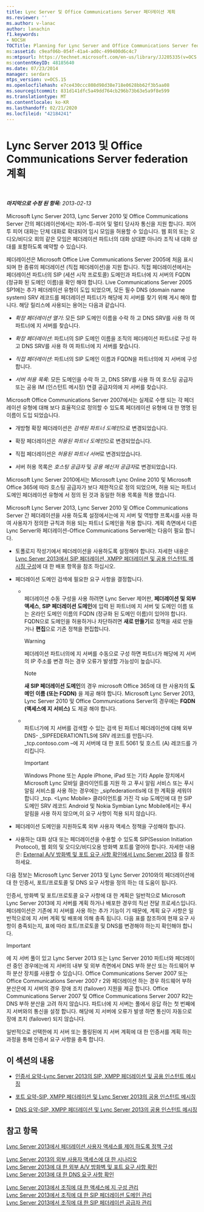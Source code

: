 ```yaml
---
title: Lync Server 및 Office Communications Server 페더레이션 계획
ms.reviewer: ''
ms.author: v-lanac
author: lanachin
f1.keywords:
- NOCSH
TOCTitle: Planning for Lync Server and Office Communications Server federation
ms:assetid: c9eaf06b-054f-41a4-ad0c-499400d6c4c7
ms:mtpsurl: https://technet.microsoft.com/en-us/library/JJ205335(v=OCS.15)
ms:contentKeyID: 48185640
ms.date: 07/23/2014
manager: serdars
mtps_version: v=OCS.15
ms.openlocfilehash: e7ce430ccc808d98d38e718e0628bb62f3b5aa08
ms.sourcegitcommit: 831d141dfc5a49dd764cb296b73b63e5a9f8e599
ms.translationtype: MT
ms.contentlocale: ko-KR
ms.lasthandoff: 02/21/2020
ms.locfileid: "42184241"
---
```

<div data-xmlns="http://www.w3.org/1999/xhtml">

<div class="topic" data-xmlns="http://www.w3.org/1999/xhtml" data-msxsl="urn:schemas-microsoft-com:xslt" data-cs="https://msdn.microsoft.com/">

<div data-asp="https://msdn2.microsoft.com/asp">

# <a name="planning-for-lync-server-2013-and-office-communications-server-federation"></a>Lync Server 2013 및 Office Communications Server federation 계획

</div>

<div id="mainSection">

<div id="mainBody">

<span> </span>

_**마지막으로 수정 된 항목:** 2013-02-13_

Microsoft Lync Server 2013, Lync Server 2010 및 Office Communications Server 간의 페더레이션에서는 피어-투-피어 및 멀티 당사자 통신을 지원 합니다. 피어 투 피어 대화는 단체 대화로 확대되어 임시 모임을 허용할 수 있습니다. 웹 회의 또는 오디오/비디오 회의 같은 모임은 페더레이션 파트너의 대화 상대뿐 아니라 조직 내 대화 상대를 포함하도록 예약할 수 있습니다.

페더레이션은 Microsoft Office Live Communications Server 2005에 처음 표시 되며 한 종류의 페더레이션 (직접 페더레이션)을 지원 합니다. 직접 페더레이션에서는 페더레이션 파트너의 SIP (세션 시작 프로토콜) 도메인과 파트너에 지 서버의 FQDN (정규화 된 도메인 이름)을 확인 해야 합니다. Live Communications Server 2005 SP1에는 추가 페더레이션 유형이 도입 되었으며, 모든 필수 DNS (domain name system) SRV 레코드를 페더레이션 파트너가 해당에 지 서버를 찾기 위해 게시 해야 합니다. 해당 릴리스에 사용되는 용어는 다음과 같습니다.

  - *확장 페더레이션 열기*: 모든 SIP 도메인 이름을 수락 하 고 DNS SRV를 사용 하 여 파트너에 지 서버를 찾습니다.

  - *확장 페더레이션*: 파트너의 SIP 도메인 이름을 조직의 페더레이션 파트너로 구성 하 고 DNS SRV를 사용 하 여 파트너에 지 서버를 찾습니다.

  - *직접 페더레이션*: 파트너의 SIP 도메인 이름과 FQDN을 파트너의에 지 서버에 구성 합니다.

  - *서버 허용 목록*: 모든 도메인을 수락 하 고, DNS SRV를 사용 하 여 호스팅 공급자 또는 공용 IM (인스턴트 메시징) 연결 공급자의에 지 서버를 찾습니다.

Microsoft Office Communications Server 2007에서는 실제로 수행 되는 각 페더레이션 유형에 대해 보다 효율적으로 정의할 수 있도록 페더레이션 유형에 대 한 명명 된 이름이 도입 되었습니다.

  - 개방형 확장 페더레이션은 *검색된 파트너 도메인*으로 변경되었습니다.

  - 확장 페더레이션은 *허용된 파트너 도메인*으로 변경되었습니다.

  - 직접 페더레이션은 *허용된 파트너 서버*로 변경되었습니다.

  - 서버 허용 목록은 *호스팅 공급자* 및 *공용 메신저 공급자*로 변경되었습니다.

Microsoft Lync Server 2010에서는 Microsoft Lync Online 2010 및 Microsoft Office 365에 따라 호스팅 공급자가 보다 제한적으로 정의 되었으며, 허용 되는 파트너 도메인 페더레이션 유형에 서 정의 된 것과 동일한 허용 목록을 적용 했습니다.

Microsoft Lync Server 2013, Lync Server 2010 및 Office Communications Server 간 페더레이션을 사용 하도록 설정에서는에 지 서버 및 역방향 프록시를 사용 하 여 사용자가 정의한 규칙과 허용 되는 파트너 도메인을 적용 합니다. 계획 측면에서 다른 Lync Server와 페더레이션-Office Communications Server에는 다음이 필요 합니다.

  - 토폴로지 작성기에서 페더레이션을 사용하도록 설정해야 합니다. 자세한 내용은 [Lync Server 2013에서 SIP 페더레이션, XMPP 페더레이션 및 공용 인스턴트 메시징 구성](lync-server-2013-configuring-sip-federation-xmpp-federation-and-public-instant-messaging.md)에 대 한 배포 항목을 참조 하십시오.

  - 페더레이션 도메인 검색에 필요한 요구 사항을 결정합니다.
    
      - <span></span>  
        페더레이션 수동 구성을 사용 하려면 Lync Server 제어판, **페더레이션 및 외부 액세스**, **SIP 페더레이션 도메인**에 입력 된 파트너에 지 서버 및 도메인 이름 또는 온라인 도메인 이름의 FQDN (정규화 된 도메인 이름)이 있어야 합니다. FQDN으로 도메인을 허용하거나 차단하려면 **새로 만들기**로 정책을 새로 만들거나 **편집**으로 기존 정책을 편집합니다.
        
        <div>
        

        > [!WARNING]
        > 페더레이션 파트너의에 지 서버를 수동으로 구성 하면 파트너가 해당에 지 서버의 IP 주소를 변경 하는 경우 오류가 발생할 가능성이 높습니다.

        
        </div>
        
        <div>
        

        > [!NOTE]
        > <STRONG>새 SIP 페더레이션 도메인</STRONG>의 경우 microsoft Office 365에 대 한 사용자의 <STRONG>도메인 이름 (또는 FQDN)</STRONG> 을 제공 해야 합니다. Microsoft Lync Server 2013, Lync Server 2010 및 Office Communications Server의 경우에는 <STRONG>FQDN (액세스에 지 서비스)</STRONG> 도 제공 해야 합니다.

        
        </div>
    
      - <span></span>  
        파트너가에 지 서버를 검색할 수 있는 검색 된 파트너 페더레이션에 대해 외부 DNS- \_SIPFEDERATIONTLS에 SRV 레코드를 만듭니다. \_tcp.contoso.com –에 지 서버에 대 한 포트 5061 및 호스트 (A) 레코드를 가리킵니다.
        
        <div>
        

        > [!IMPORTANT]
        > Windows Phone 또는 Apple iPhone, iPad 또는 기타 Apple 장치에서 Microsoft Lync 모바일 클라이언트를 지원 하 고 푸시 알림 서비스 또는 푸시 알림 서비스를 사용 하는 경우에는 _sipfederationtls에 대 한 계획을 세워야 합니다 _tcp. &lt;Lync Mobile&gt; 클라이언트를 가진 각 sip 도메인에 대 한 SIP 도메인 SRV 레코드 Android 및 Nokia Symbian Lync Mobile에서는 푸시 알림을 사용 하지 않으며,이 요구 사항이 적용 되지 않습니다.

        
        </div>

  - 페더레이션 도메인을 지원하도록 외부 사용자 액세스 정책을 구성해야 합니다.

  - 사용하는 대화 상대 또는 페더레이션을 수용할 수 있도록 SIP(Session Initiation Protocol), 웹 회의 및 오디오/비디오용 방화벽 포트를 열어야 합니다. 자세한 내용은: [External A/V 방화벽 및 포트 요구 사항 확인에서 Lync Server 2013](lync-server-2013-determine-external-a-v-firewall-and-port-requirements.md) 를 참조 하세요.

다음 정보는 Microsoft Lync Server 2013 및 Lync Server 2010와의 페더레이션에 대 한 인증서, 포트/프로토콜 및 DNS 요구 사항을 정의 하는 데 도움이 됩니다.

인증서, 방화벽 및 포트/프로토콜 요구 사항에 대 한 계획은 일반적으로 Microsoft Lync Server 2013에 지 서버를 계획 하거나 배포한 경우의 직선 전달 프로세스입니다. 페더레이션은 기존에 지 서버를 사용 하는 추가 기능이 기 때문에, 계획 요구 사항은 일반적으로에 지 서버 계획 및 배포에 의해 충족 됩니다. 다음 표를 참조하여 현재 요구 사항이 충족되는지, 표에 따라 포트/프로토콜 및 DNS를 변경해야 하는지 확인해야 합니다.

<div>


> [!IMPORTANT]
> 에 지 서버 풀이 있고 Lync Server 2013 또는 Lync Server 2010 파트너와 페더레이션 중인 경우에는에 지 서버의 내부 및 외부 측면에서 DNS 부하 분산 또는 하드웨어 부하 분산 장치를 사용할 수 있습니다. Office Communications Server 2007 또는 Office Communications Server 2007 r 2와 페더레이션 하는 경우 하드웨어 부하 분산은에 지 서버의 경우 장애 조치 (failover) 지원을 제공 합니다. Office Communications Server 2007 및 Office Communications Server 2007 R2는 DNS 부하 분산을 고려 하지 않습니다. 파트너에 지 서버는 풀에서 응답 하는 첫 번째에 지 서버와의 통신을 설정 합니다. 해당에 지 서버에 오류가 발생 하면 통신이 자동으로 장애 조치 (failover) 되지 않습니다.



</div>

일반적으로 선택한에 지 서버 또는 풀링된에 지 서버 계획에 대 한 인증서를 계획 하는 과정을 통해 인증서 요구 사항을 충족 합니다.

<div>

## <a name="in-this-section"></a>이 섹션의 내용

  - [인증서 요약-Lync Server 2013의 SIP, XMPP 페더레이션 및 공용 인스턴트 메시징](lync-server-2013-certificate-summary-sip-xmpp-federation-and-public-instant-messaging.md)

  - [포트 요약-SIP, XMPP 페더레이션 및 Lync Server 2013의 공용 인스턴트 메시징](lync-server-2013-port-summary-sip-xmpp-federation-and-public-instant-messaging.md)

  - [DNS 요약-SIP, XMPP 페더레이션 및 Lync Server 2013의 공용 인스턴트 메시징](lync-server-2013-dns-summary-sip-xmpp-federation-and-public-instant-messaging.md)

</div>

<div>

## <a name="see-also"></a>참고 항목


[Lync Server 2013에서 페더레이션 사용자 액세스를 제어 하도록 정책 구성](lync-server-2013-configure-policies-to-control-federated-user-access.md)  


[Lync Server 2013의 외부 사용자 액세스에 대 한 시나리오](lync-server-2013-scenarios-for-external-user-access.md)  
[Lync Server 2013에 대 한 외부 A/V 방화벽 및 포트 요구 사항 확인](lync-server-2013-determine-external-a-v-firewall-and-port-requirements.md)  
[Lync Server 2013에 대 한 DNS 요구 사항 확인](lync-server-2013-determine-dns-requirements.md)  


[Lync Server 2013에서 조직에 대 한 액세스에 지 구성 관리](lync-server-2013-manage-access-edge-configuration-for-your-organization.md)  
[Lync Server 2013에서 조직에 대 한 SIP 페더레이션 도메인 관리](lync-server-2013-manage-sip-federated-domains-for-your-organization.md)  
[Lync Server 2013에서 조직에 대 한 SIP 페더레이션 공급자 관리](lync-server-2013-manage-sip-federated-providers-for-your-organization.md)  
  

</div>

</div>

<span> </span>

</div>

</div>

</div>

